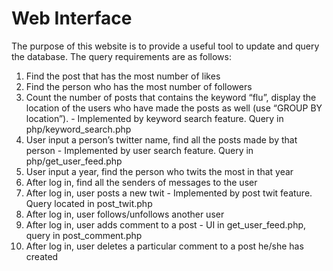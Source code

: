 # Web Interface
The purpose of this website is to provide a useful tool to update and query the database.
The query requirements are as follows:

1. Find the post that has the most number of likes
2. Find the person who has the most number of followers
3. Count the number of posts that contains the keyword “flu”, display the location of the users who have made the posts as well (use “GROUP BY location”). - Implemented by keyword search feature. Query in php/keyword_search.php
4. User input a person’s twitter name, find all the posts made by that person - Implemented by user search feature. Query in php/get_user_feed.php
5. User input a year, find the person who twits the most in that year
6. After log in, find all the senders of messages to the user
7. After log in, user posts a new twit - Implemented by post twit feature. Query located in post_twit.php
8. After log in, user follows/unfollows another user
9. After log in, user adds comment to a post - UI in get_user_feed.php, query in post_comment.php
10. After log in, user deletes a particular comment to a post he/she has created
